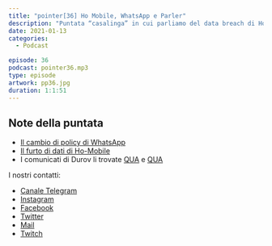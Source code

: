 ```yaml
---
title: "pointer[36] Ho Mobile, WhatsApp e Parler"
description: "Puntata “casalinga” in cui parliamo del data breach di Ho mobile, dei problemi di Parler e della nuova privacy policy di WhatsApp."
date: 2021-01-13
categories:
  - Podcast

episode: 36
podcast: pointer36.mp3
type: episode
artwork: pp36.jpg
duration: 1:1:51
---
```



## Note della puntata
<!-- wp:list -->
<ul><li><a href="https://www.macrumors.com/2021/01/06/whatsapp-privacy-policy-data-sharing-facebook/">Il cambio di policy di WhatsApp</a></li><li><a href="https://www.tariffando.it/ho-mobile-conferma-sottratti-illegalmente-alcuni-dati-di-parte-della-base-clienti/">Il furto di dati di Ho-Mobile</a></li><li>I comunicati di Durov li trovate <a href="https://t.me/durov/146">QUA</a> e <a href="https://t.me/durov/145">QUA</a></li></ul>
<!-- /wp:list -->

I nostri contatti:

- [Canale Telegram](https://t.me/PointerPodcast)
- [Instagram](https://www.instagram.com/pointerpodcast/)
- [Facebook](https://www.facebook.com/pointerPodcast/)
- [Twitter](https://twitter.com/PointerPodcast)
- [Mail](info@pointerpodcast.it)
- [Twitch](https://www.twitch.tv/pointerpodcast)

